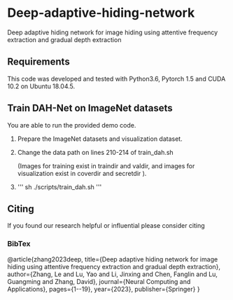 # Deep-adaptive-hiding-network
Deep adaptive hiding network for image hiding using attentive frequency extraction and gradual depth extraction
## Requirements
This code was developed and tested with Python3.6, Pytorch 1.5 and CUDA 10.2 on Ubuntu 18.04.5.

## Train DAH-Net on ImageNet datasets
You are able to run the provided demo code.

1. Prepare the ImageNet datasets and visualization dataset.

2. Change the data path on lines 210-214 of train_dah.sh 

   (Images for training exist in traindir and valdir, and images for visualization exist in coverdir and secretdir ).

3. ''' sh ./scripts/train_dah.sh '''

## Citing
If you found our research helpful or influential please consider citing


### BibTex
@article{zhang2023deep,
  title={Deep adaptive hiding network for image hiding using attentive frequency extraction and gradual depth extraction},
  author={Zhang, Le and Lu, Yao and Li, Jinxing and Chen, Fanglin and Lu, Guangming and Zhang, David},
  journal={Neural Computing and Applications},
  pages={1--19},
  year={2023},
  publisher={Springer}
}
